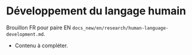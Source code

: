 # Développement du langage humain

Brouillon FR pour paire EN `docs_new/en/research/human-language-development.md`.

- Contenu à compléter.

